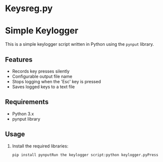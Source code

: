 # Keysreg.py
# Simple Keylogger

This is a simple keylogger script written in Python using the `pynput` library.

## Features

- Records key presses silently
- Configurable output file name
- Stops logging when the 'Esc' key is pressed
- Saves logged keys to a text file

## Requirements

- Python 3.x
- pynput library

## Usage

1. Install the required libraries:

   ```bash
   pip install pynputRun the keylogger script:python keylogger.pyPress the 'Esc' key to stop the keylogger.ConfigurationYou can configure the output file name in the script (keylogger.py). The default is set to "key_log.txt".DisclaimerImportant Notice: This Keylogger Script is for Educational Purposes OnlyThis keylogger script is intended for educational and learning purposes. It has been created to help users understand how keyloggers work and to explore the concepts associated with keyboard input monitoring.Usage and Distribution:Ethical Use: It is crucial to use this script in an ethical manner and adhere to legal standards. Unauthorized use or distribution for malicious purposes is strictly prohibited.Permission: Before using or distributing this script, ensure you have explicit permission from the computer owner or user. Unauthorized use may violate privacy laws and regulations.Responsibility:The author and contributors of this script are not responsible for any misuse, damage, or legal consequences resulting from the use or distribution of this script. Users are solely responsible for their actions.Legality:Using or distributing this script may be subject to legal restrictions in various jurisdictions. Users are responsible for understanding and complying with the laws and regulations in their respective locations.By using this keylogger script, you agree to these terms and acknowledge the educational purpose for which it is intended. If you do not agree with these terms, refrain from using or distributing this script.Feel free to further customize it based on your specific requirements.
